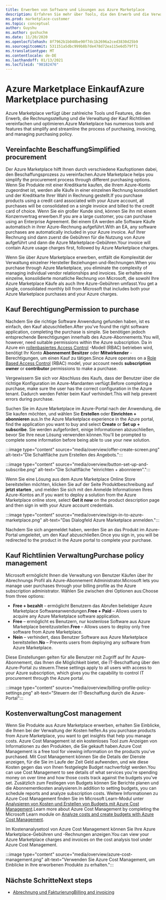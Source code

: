 ```yaml
---
title: Erwerben von Software und Lösungen aus Azure Marketplace
description: Erfahren Sie mehr über Tools, die den Erwerb und die Verwaltung von Software in Azure Marketplace vereinfachen und optimieren.
ms.prod: marketplace-customer
ms.topic: conceptual
author: Guyshu
ms.author: gushuchm
ms.date: 11/20/2020
ms.openlocfilehash: 8f7962b1b040be90f7dc1b2696a2ced3830d25b9
ms.sourcegitcommit: 531151a5dbc999b8b7de478d72ea115e6d579ff1
ms.translationtype: MT
ms.contentlocale: de-DE
ms.lasthandoff: 01/13/2021
ms.locfileid: "98182476"
---
```

# <a name="azure-marketplace-purchasing"></a><span data-ttu-id="f0319-103">Azure Marketplace Einkauf</span><span class="sxs-lookup"><span data-stu-id="f0319-103">Azure Marketplace purchasing</span></span>

<span data-ttu-id="f0319-104">Azure Marketplace verfügt über zahlreiche Tools und Features, die den Erwerb, die Rechnungsstellung und die Verwaltung der Kauf Richtlinien vereinfachen und optimieren.</span><span class="sxs-lookup"><span data-stu-id="f0319-104">Azure Marketplace has numerous tools and features that simplify and streamline the process of purchasing, invoicing, and managing purchasing policy.</span></span>

## <a name="simplified-procurement"></a><span data-ttu-id="f0319-105">Vereinfachte Beschaffung</span><span class="sxs-lookup"><span data-stu-id="f0319-105">Simplified procurement</span></span>

<span data-ttu-id="f0319-106">Der Azure Marketplace hilft Ihnen durch verschiedene Kaufoptionen dabei, den Beschaffungsprozess zu vereinfachen.</span><span class="sxs-lookup"><span data-stu-id="f0319-106">Azure Marketplace helps you simplify the procurement process through different purchasing options.</span></span> <span data-ttu-id="f0319-107">Wenn Sie Produkte mit einer Kreditkarte kaufen, die Ihrem Azure-Konto zugeordnet ist, werden alle Käufe in einer einzelnen Rechnung konsolidiert und der Kreditkarte Ihrer Wahl in Rechnung gestellt.</span><span class="sxs-lookup"><span data-stu-id="f0319-107">If you purchase products using a credit card associated with your Azure account, all purchases will be consolidated on a single invoice and billed to the credit card of choice.</span></span> <span data-ttu-id="f0319-108">Wenn Sie ein großer Kunde sind, können Sie ihn mit einem Konzernvertrag erwerben.</span><span class="sxs-lookup"><span data-stu-id="f0319-108">If you are a large customer, you can purchase using an Enterprise Agreement.</span></span> <span data-ttu-id="f0319-109">Bei einem EA werden alle Software Käufe automatisch in ihrer Azure-Rechnung aufgeführt.</span><span class="sxs-lookup"><span data-stu-id="f0319-109">With an EA, any software purchases are automatically included in your Azure invoice.</span></span> <span data-ttu-id="f0319-110">Auf Ihrer Rechnung sind dann zuerst die Gebühren für die Nutzung von Azure aufgeführt und dann die Azure Marketplace-Gebühren.</span><span class="sxs-lookup"><span data-stu-id="f0319-110">Your invoice will contain Azure usage charges first, followed by Azure Marketplace charges.</span></span>

<span data-ttu-id="f0319-111">Wenn Sie über Azure Marketplace erwerben, entfällt die Komplexität der Verwaltung einzelner Hersteller Beziehungen und-Rechnungen.</span><span class="sxs-lookup"><span data-stu-id="f0319-111">When you purchase through Azure Marketplace, you eliminate the complexity of managing individual vendor relationships and invoices.</span></span> <span data-ttu-id="f0319-112">Sie erhalten eine einzelne, konsolidierte monatliche Rechnung von Microsoft, die sowohl Ihre Azure Marketplace Käufe als auch Ihre Azure-Gebühren umfasst.</span><span class="sxs-lookup"><span data-stu-id="f0319-112">You get a single, consolidated monthly bill from Microsoft that includes both your Azure Marketplace purchases and your Azure charges.</span></span>

## <a name="permission-to-purchase"></a><span data-ttu-id="f0319-113">Kauf Berechtigung</span><span class="sxs-lookup"><span data-stu-id="f0319-113">Permission to purchase</span></span>

<span data-ttu-id="f0319-114">Nachdem Sie die richtige Software Anwendung gefunden haben, ist es einfach, den Kauf abzuschließen.</span><span class="sxs-lookup"><span data-stu-id="f0319-114">After you've found the right software application, completing the purchase is simple.</span></span> <span data-ttu-id="f0319-115">Sie benötigen jedoch entsprechende Berechtigungen innerhalb des Azure-Abonnements.</span><span class="sxs-lookup"><span data-stu-id="f0319-115">You will, however, need suitable permissions within the Azure subscription.</span></span> <span data-ttu-id="f0319-116">Da in Azure ein [rollenbasiertes Access Control](/azure/role-based-access-control/overview) -Modell (RBAC) betrieben wird, benötigt Ihr Konto **Abonnement Besitzer** oder **Mitwirkender** -Berechtigungen, um einen Kauf zu tätigen.</span><span class="sxs-lookup"><span data-stu-id="f0319-116">Since Azure operates on a [Role Based Access Control](/azure/role-based-access-control/overview) (RBAC) model, your account needs **subscription owner** or **contributor** permissions to make a purchase.</span></span>

<span data-ttu-id="f0319-117">Vergewissern Sie sich vor Abschluss des Kaufs, dass der Benutzer über die richtige Konfiguration im Azure-Mandanten verfügt.</span><span class="sxs-lookup"><span data-stu-id="f0319-117">Before completing a purchase, make sure the user has the correct configuration in the Azure tenant.</span></span> <span data-ttu-id="f0319-118">Dadurch werden Fehler beim Kauf verhindert.</span><span class="sxs-lookup"><span data-stu-id="f0319-118">This will help prevent errors during purchase.</span></span>

<span data-ttu-id="f0319-119">Suchen Sie im Azure Marketplace im Azure-Portal nach der Anwendung, die Sie kaufen möchten, und wählen Sie **Erstellen** oder **Einrichten + abonnieren** aus.</span><span class="sxs-lookup"><span data-stu-id="f0319-119">In the Azure Marketplace experience in the Azure portal, find the application you want to buy and select **Create** or **Set up + subscribe**.</span></span> <span data-ttu-id="f0319-120">Sie werden aufgefordert, einige Informationen abzuschließen, bevor Sie Ihre neue Lösung verwenden können.</span><span class="sxs-lookup"><span data-stu-id="f0319-120">You'll be prompted to complete some information before being able to use your new solution.</span></span>

:::image type="content" source="media/overview/offer-create-screen.png" alt-text="Die Schaltfläche zum Erstellen des Angebots.":::

:::image type="content" source="media/overview/button-set-up-and-subscribe.png" alt-text="Die Schaltfläche &quot;einrichten + abonnieren&quot;.":::

<span data-ttu-id="f0319-123">Wenn Sie eine Lösung aus dem Azure Marketplace Online Store bereitstellen möchten, klicken Sie auf der Seite Produktbeschreibung auf **jetzt starten** , und melden Sie sich mit den Anmelde Informationen Ihres Azure-Kontos an.</span><span class="sxs-lookup"><span data-stu-id="f0319-123">If you want to deploy a solution from the Azure Marketplace online store, select **Get it now** on the product description page and then sign in with your Azure account credentials.</span></span>

:::image type="content" source="media/overview/sign-in-to-azure-marketplace.png" alt-text="Das Dialogfeld Azure Marketplace anmelden.":::

<span data-ttu-id="f0319-125">Nachdem Sie sich angemeldet haben, werden Sie an das Produkt im Azure-Portal umgeleitet, um den Kauf abzuschließen.</span><span class="sxs-lookup"><span data-stu-id="f0319-125">Once you sign in, you will be redirected to the product in the Azure portal to complete your purchase.</span></span>

## <a name="purchase-policy-management"></a><span data-ttu-id="f0319-126">Kauf Richtlinien Verwaltung</span><span class="sxs-lookup"><span data-stu-id="f0319-126">Purchase policy management</span></span>

<span data-ttu-id="f0319-127">Microsoft ermöglicht Ihnen die Verwaltung von Benutzer Käufen über Ihr Abrechnungs Profil als Azure-Abonnement Administrator.</span><span class="sxs-lookup"><span data-stu-id="f0319-127">Microsoft lets you manage user purchases through your billing profile as the Azure subscription administrator.</span></span> <span data-ttu-id="f0319-128">Wählen Sie zwischen drei Optionen aus:</span><span class="sxs-lookup"><span data-stu-id="f0319-128">Choose from three options:</span></span>

- <span data-ttu-id="f0319-129">**Free + bezahlt** – ermöglicht Benutzern das Abrufen beliebiger Azure Marketplace Softwareanwendungen.</span><span class="sxs-lookup"><span data-stu-id="f0319-129">**Free + Paid** – Allows users to acquire any Azure Marketplace software application.</span></span>
- <span data-ttu-id="f0319-130">**Free** – ermöglicht es Benutzern, nur kostenlose Software aus Azure Marketplace bereitzustellen.</span><span class="sxs-lookup"><span data-stu-id="f0319-130">**Free** – Allows users to deploy only free software from Azure Marketplace.</span></span>
- <span data-ttu-id="f0319-131">**Nein** – verhindert, dass Benutzer Software aus Azure Marketplace bereitstellen.</span><span class="sxs-lookup"><span data-stu-id="f0319-131">**No** – Prevents users from deploying any software from Azure Marketplace.</span></span>

<span data-ttu-id="f0319-132">Diese Einstellungen gelten für alle Benutzer mit Zugriff auf Ihr Azure-Abonnement, das Ihnen die Möglichkeit bietet, die IT-Beschaffung über den Azure-Portal zu steuern.</span><span class="sxs-lookup"><span data-stu-id="f0319-132">These settings apply to all users with access to your Azure subscription, which gives you the capability to control IT procurement through the Azure portal.</span></span>

:::image type="content" source="media/overview/billing-profile-policy-settings.png" alt-text="Steuern der IT-Beschaffung durch die Azure-Portal":::

## <a name="cost-management"></a><span data-ttu-id="f0319-134">Kostenverwaltung</span><span class="sxs-lookup"><span data-stu-id="f0319-134">Cost management</span></span>

<span data-ttu-id="f0319-135">Wenn Sie Produkte aus Azure Marketplace erwerben, erhalten Sie Einblicke, die Ihnen bei der Verwaltung der Kosten helfen.</span><span class="sxs-lookup"><span data-stu-id="f0319-135">As you purchase products from Azure Marketplace, you want to get insights that help you manage costs.</span></span> <span data-ttu-id="f0319-136">Azure Cost Management ist ein kostenloses Tool zum Anzeigen von Informationen zu den Produkten, die Sie gekauft haben.</span><span class="sxs-lookup"><span data-stu-id="f0319-136">Azure Cost Management is a free tool for viewing information on the products you've purchased.</span></span> <span data-ttu-id="f0319-137">Mit Cost Management können Sie die Details der Dienste anzeigen, für die Sie im Laufe der Zeit Geld aufwenden, und wie diese Kosten gegen das von Ihnen festgelegte Budget nachverfolgt werden.</span><span class="sxs-lookup"><span data-stu-id="f0319-137">You can use Cost Management to see details of what services you're spending money on over time and how those costs track against the budgets you've set.</span></span> <span data-ttu-id="f0319-138">Zusätzlich zum Festlegen von Budgets können Sie Berichte planen und die Abonnementkosten analysieren.</span><span class="sxs-lookup"><span data-stu-id="f0319-138">In addition to setting budgets, you can schedule reports and analyze subscription costs.</span></span> <span data-ttu-id="f0319-139">Weitere Informationen zu Azure Cost Management finden Sie im Microsoft Learn-Modul unter [Analysieren von Kosten und Erstellen von Budgets mit Azure Cost Management](/learn/modules/analyze-costs-create-budgets-azure-cost-management/).</span><span class="sxs-lookup"><span data-stu-id="f0319-139">Learn more about Azure Cost Management by completing the Microsoft Learn module on [Analyze costs and create budgets with Azure Cost Management](/learn/modules/analyze-costs-create-budgets-azure-cost-management/).</span></span>

<span data-ttu-id="f0319-140">Im Kostenanalysetool von Azure Cost Management können Sie Ihre Azure Marketplace-Gebühren und -Rechnungen anzeigen.</span><span class="sxs-lookup"><span data-stu-id="f0319-140">You can view your Azure Marketplace charges and invoices on the cost analysis tool under Azure Cost Management.</span></span>

:::image type="content" source="media/overview/azure-cost-management.png" alt-text="Verwenden Sie Azure Cost Management, um Einblicke in Ihre erworbenen Produkte zu erhalten.":::

## <a name="next-steps"></a><span data-ttu-id="f0319-142">Nächste Schritte</span><span class="sxs-lookup"><span data-stu-id="f0319-142">Next steps</span></span>

- [<span data-ttu-id="f0319-143">Abrechnung und Fakturierung</span><span class="sxs-lookup"><span data-stu-id="f0319-143">Billing and invoicing</span></span>](billing-invoicing.md)